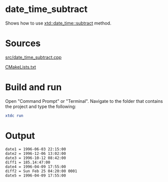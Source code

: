 # date_time_subtract

Shows how to use [xtd::date_time::subtract](https://gammasoft71.github.io/xtd/reference_guides/latest/classxtd_1_1date__time.html#aaf1f38f9b51733e38b5db3b5dfde6bb6) method.

# Sources

[src/date_time_subtract.cpp](src/date_time_subtract.cpp)

[CMakeLists.txt](CMakeLists.txt)

# Build and run

Open "Command Prompt" or "Terminal". Navigate to the folder that contains the project and type the following:

```cmake
xtdc run
```

# Output

```
date1 = 1996-06-03 22:15:00
date2 = 1996-12-06 13:02:00
date3 = 1996-10-12 08:42:00
diff1 = 185.14:47:00
date4 = 1996-04-09 17:55:00
diff2 = Sun Feb 25 04:20:00 0001
date5 = 1996-04-09 17:55:00
```
